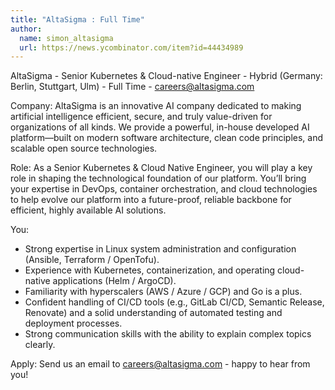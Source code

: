 ```yaml
---
title: "AltaSigma : Full Time"
author:
  name: simon_altasigma
  url: https://news.ycombinator.com/item?id=44434989
---
```

AltaSigma - Senior Kubernetes &amp; Cloud-native Engineer - Hybrid (Germany: Berlin, Stuttgart, Ulm) - Full Time - careers@altasigma.com

Company: AltaSigma is an innovative AI company dedicated to making artificial intelligence efficient, secure, and truly value-driven for organizations of all kinds. We provide a powerful, in-house developed AI platform—built on modern software architecture, clean code principles, and scalable open source technologies.

Role: As a Senior Kubernetes &amp; Cloud Native Engineer, you will play a key role in shaping the technological foundation of our platform. You’ll bring your expertise in DevOps, container orchestration, and cloud technologies to help evolve our platform into a future-proof, reliable backbone for efficient, highly available AI solutions.

You: 
+ Strong expertise in Linux system administration and configuration (Ansible, Terraform &#x2F; OpenTofu).
+ Experience with Kubernetes, containerization, and operating cloud-native applications (Helm &#x2F; ArgoCD).
+ Familiarity with hyperscalers (AWS &#x2F; Azure &#x2F; GCP) and Go is a plus.
+ Confident handling of CI&#x2F;CD tools (e.g., GitLab CI&#x2F;CD, Semantic Release, Renovate) and a solid understanding of automated testing and deployment processes.
+ Strong communication skills with the ability to explain complex topics clearly.

Apply: Send us an email to careers@altasigma.com - happy to hear from you!
<JobApplication />
